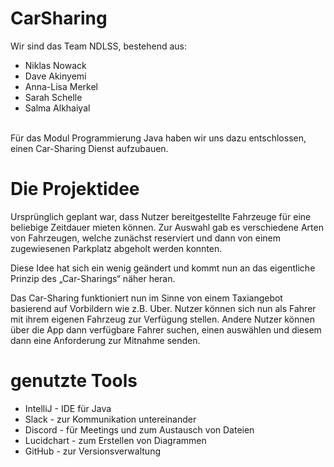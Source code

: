 # CarSharing
Wir sind das Team NDLSS, bestehend aus:
<br>
* Niklas Nowack
* Dave Akinyemi
* Anna-Lisa Merkel
* Sarah Schelle
* Salma Alkhaiyal
<br>
Für das Modul Programmierung Java haben wir uns dazu entschlossen, einen Car-Sharing Dienst aufzubauen.

# Die Projektidee
Ursprünglich geplant war, dass Nutzer bereitgestellte Fahrzeuge für eine beliebige Zeitdauer mieten können. Zur Auswahl gab es verschiedene Arten von Fahrzeugen, welche zunächst reserviert und dann von einem zugewiesenen Parkplatz abgeholt werden konnten.

Diese Idee hat sich ein wenig geändert und kommt nun an das eigentliche Prinzip des „Car-Sharings“ näher heran.

Das Car-Sharing funktioniert nun im Sinne von einem Taxiangebot basierend auf Vorbildern wie z.B. Uber. Nutzer können sich nun als Fahrer mit ihrem eigenen Fahrzeug zur Verfügung stellen. Andere Nutzer können über die App dann verfügbare Fahrer suchen, einen auswählen und diesem dann eine Anforderung zur Mitnahme senden.


# genutzte Tools
* IntelliJ - IDE für Java
* Slack - zur Kommunikation untereinander
* Discord - für Meetings und zum Austausch von Dateien
* Lucidchart - zum Erstellen von Diagrammen
* GitHub - zur Versionsverwaltung
